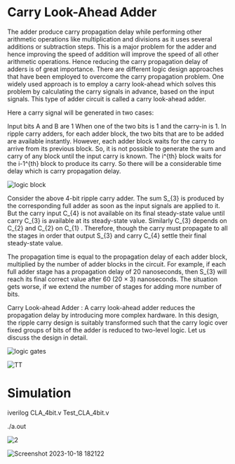 # Carry Look-Ahead Adder

The adder produce carry propagation delay while performing other arithmetic operations like multiplication and divisions as it uses several additions or subtraction steps. This is a major problem for the adder and hence improving the speed of addition will improve the speed of all other arithmetic operations. Hence reducing the carry propagation delay of adders is of great importance. There are different logic design approaches that have been employed to overcome the carry propagation problem. One widely used approach is to employ a carry look-ahead which solves this problem by calculating the carry signals in advance, based on the input signals. This type of adder circuit is called a carry look-ahead adder.

Here a carry signal will be generated in two cases:

Input bits A and B are 1
When one of the two bits is 1 and the carry-in is 1.
In ripple carry adders, for each adder block, the two bits that are to be added are available instantly. However, each adder block waits for the carry to arrive from its previous block. So, it is not possible to generate the sum and carry of any block until the input carry is known. The i^{th}     block waits for the i-1^{th}     block to produce its carry. So there will be a considerable time delay which is carry propagation delay. 


![logic block](https://github.com/madhumadhu1318/pes_cla_adder/assets/90201844/0e59aeaf-63eb-4a22-be10-4663b663c3c6)


Consider the above 4-bit ripple carry adder. The sum S_{3}     is produced by the corresponding full adder as soon as the input signals are applied to it. But the carry input C_{4}     is not available on its final steady-state value until carry C_{3}     is available at its steady-state value. Similarly C_{3}     depends on C_{2}     and C_{2}     on C_{1}     . Therefore, though the carry must propagate to all the stages in order that output S_{3}     and carry C_{4}     settle their final steady-state value. 

The propagation time is equal to the propagation delay of each adder block, multiplied by the number of adder blocks in the circuit. For example, if each full adder stage has a propagation delay of 20 nanoseconds, then S_{3}     will reach its final correct value after 60 (20 × 3) nanoseconds. The situation gets worse, if we extend the number of stages for adding more number of bits. 

Carry Look-ahead Adder : 
A carry look-ahead adder reduces the propagation delay by introducing more complex hardware. In this design, the ripple carry design is suitably transformed such that the carry logic over fixed groups of bits of the adder is reduced to two-level logic. Let us discuss the design in detail. 


![logic gates](https://github.com/madhumadhu1318/pes_cla_adder/assets/90201844/3690520b-9d16-42b7-8ca6-4a2a68eee27a)

![TT](https://github.com/madhumadhu1318/pes_cla_adder/assets/90201844/263e7168-2971-47e7-9b68-630c1cb8d886)


# Simulation
iverilog CLA_4bit.v  Test_CLA_4bit.v

./a.out


![2](https://github.com/madhumadhu1318/pes_cla_adder/assets/90201844/80e777da-ac96-4816-858d-b8f629630674)


![Screenshot 2023-10-18 182122](https://github.com/madhumadhu1318/pes_cla_adder/assets/90201844/d4ba3e61-cc6d-4864-9202-83b1babd5636)
















